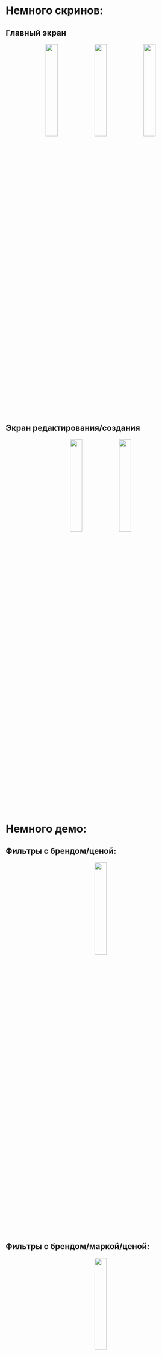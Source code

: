 # Немного скринов:
## **Главный экран**
<p align="center"> 
  <img src = "https://github.com/not2exe/AutoTrade/assets/91745398/b158adf4-a1ef-4cb2-a722-9b9727a99566" width=25% height=25%>
  <img src = "https://github.com/not2exe/AutoTrade/assets/91745398/6810b117-7bbe-43e0-bd0b-05e2d794112e" width=25% height=25%>
  <img src = "https://github.com/not2exe/AutoTrade/assets/91745398/47c15827-6e2a-4c40-91ed-44bf4fe98588" width=25% height=25%>
  </p>
  
## **Экран редактирования/создания**
<p align="center"> 
  <img src = "https://github.com/not2exe/AutoTrade/assets/91745398/f817ea96-add6-4cc8-908c-ddb2f7e3d3a2" width=25% height=25%>
  <img src = "https://github.com/not2exe/AutoTrade/assets/91745398/25afbe81-66b1-4ffb-a51b-9d05100893da" width=25% height=25%>
  </p>

# **Немного демо:**

## **Фильтры с брендом/ценой:**
<p align="center"> 
  <img src = "https://github.com/not2exe/AutoTrade/assets/91745398/a5fa42a2-91b0-4a5c-a172-50753301b5e8" width=25% height=25%>
  </p>

## **Фильтры с брендом/маркой/ценой:**
<p align="center"> 
  <img src = "https://github.com/not2exe/AutoTrade/assets/91745398/a1f73198-358f-4e68-b52d-8170d28860f2" width=25% height=25%>
  </p>

## **Открытие экрана редактирования:**
<p align="center"> 
  <img src = "https://github.com/not2exe/AutoTrade/assets/91745398/c5246445-dd69-48fb-b9ec-836d6542cfe6" width=25% height=25%>
  </p>
  
## **Открытие экрана редактирования:**(смотреть файл в demo)
